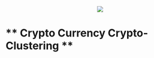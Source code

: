 
<div align="center">
	<img src="https://github.com/user-attachments/assets/3c48d0b4-552d-493e-855d-49cfd7da48be">
</div>

# ** Crypto Currency Crypto-Clustering **    


